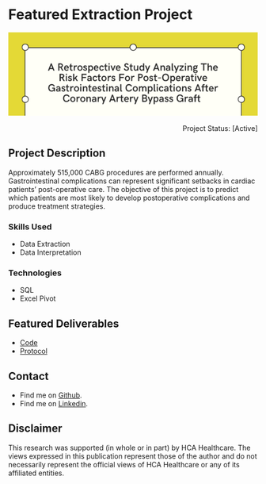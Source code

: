# Featured Extraction Project

<p align="center">
  <img src="images/GI-CABG-header.png?raw=true"/>
 </p>
 
 
<!-- # A Retrospective Study Analyzing The Risk Factors For Post-Operative Gastrointestinal Complications After Coronary Artery Bypass Graft (CABG)  --> 


<p align="right"> 
Project Status: [Active]
 </p>

## Project Description
Approximately 515,000 CABG procedures are performed annually. Gastrointestinal complications can represent significant setbacks in cardiac patients’ post-operative care. The objective of this project is to predict which patients are most likely to develop postoperative complications and produce treatment strategies.

### Skills Used
* Data Extraction
* Data Interpretation

### Technologies
* SQL
* Excel Pivot


## Featured Deliverables
* [Code](https://github.com/chelseamcqueen/Post-op-Complications-after-CABG/tree/main/3379%20Queries)
* [Protocol](https://github.com/chelseamcqueen/Post-op-Complications-after-CABG/blob/main/A%20retrospective%20study%20analyzing%20the%20risk%20factors%20for%20post-operati.pdf)


## Contact
* Find me on [Github](https://github.com/chelseamcqueen).
* Find me on [Linkedin](https://www.linkedin.com/in/chelseamcqueen/).


## Disclaimer
This research was supported (in whole or in part) by HCA Healthcare. The views expressed in this publication represent those of the author and do not necessarily represent the official views of HCA Healthcare or any of its affiliated entities.
